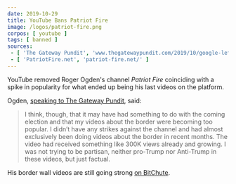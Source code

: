 ```yaml
---
date: 2019-10-29
title: YouTube Bans Patriot Fire
image: /logos/patriot-fire.png
corpos: [ youtube ]
tags: [ banned ]
sources:
 - [ 'The Gateway Pundit', 'www.thegatewaypundit.com/2019/10/google-leftists-strike-again-youtube-removes-channel-on-trump-border-wall-constrution-says-it-is-hate-speech-and-promotes-violence/' ]
 - [ 'PatriotFire.net', 'patriot-fire.net/' ]
---
```


YouTube removed Roger Ogden's channel _Patriot Fire_ coinciding with a spike in popularity for what ended up being his last videos on the platform.

Ogden, [speaking to The Gateway Pundit](https://www.thegatewaypundit.com/2019/10/google-leftists-strike-again-youtube-removes-channel-on-trump-border-wall-constrution-says-it-is-hate-speech-and-promotes-violence/), said:
> I think, though, that it may have had something to do with the coming election and that my videos about the border were becoming too popular.
> I didn’t have any strikes against the channel and had almost exclusively been doing videos about the border in recent months.
> The video had received something like 300K views already and growing.
> I was not trying to be partisan, neither pro-Trump nor Anti-Trump in these videos, but just factual.

His border wall videos are still going strong [on BitChute](https://www.bitchute.com/channel/patriotfire/).
